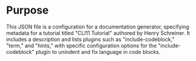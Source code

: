 # Purpose
This JSON file is a configuration for a documentation generator, specifying metadata for a tutorial titled "CLI11 Tutorial" authored by Henry Schreiner. It includes a description and lists plugins such as "include-codeblock," "term," and "hints," with specific configuration options for the "include-codeblock" plugin to unindent and fix language in code blocks.
